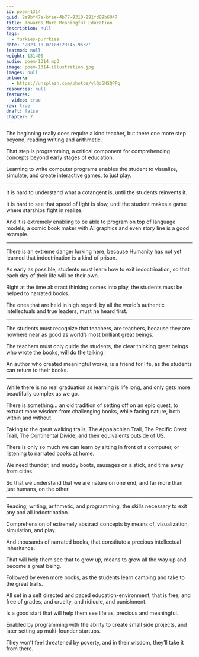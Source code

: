 ```yaml
---
id: poem-1314
guid: 2a9bf47a-bfaa-4b77-9310-291fd89b6047
title: Towards More Meaningful Education
description: null
tags:
  - furkies-purrkies
date: '2023-10-07T03:23:45.953Z'
lastmod: null
weight: 131400
audio: poem-1314.mp3
image: poem-1314-illustration.jpg
images: null
artwork:
  - https://unsplash.com/photos/ylQo5HSQPPg
resources: null
features:
  video: true
raw: true
draft: false
chapter: 7
---
```


The beginning really does require a kind teacher,
but there one more step beyond, reading writing and arithmetic.

That step is programming,
a critical component for comprehending concepts beyond early stages of education.

Learning to write computer programs enables the student
to visualize, simulate, and create interactive games, to just play.

---

It is hard to understand what a cotangent is,
until the students reinvents it.

It is hard to see that speed of light is slow,
until the student makes a game where starships fight in realize.

And it is extremely enabling to be able to program on top of language models,
a comic book maker with AI graphics and even story line is a good example.

---

There is an extreme danger lurking here,
because Humanity has not yet learned that indoctrination is a kind of prison.

As early as possible, students must learn how to exit indoctrination,
so that each day of their life will be their own.

Right at the time abstract thinking comes into play,
the students must be helped to narrated books.

The ones that are held in high regard,
by all the world’s authentic intellectuals and true leaders, must he heard first.

---

The students must recognize that teachers, are teachers,
because they are nowhere near as good as world’s most brilliant great beings.

The teachers must only guide the students,
the clear thinking great beings who wrote the books, will do the talking.

An author who created meaningful works,
is a friend for life, as the students can return to their books.

---

While there is no real graduation as learning is life long,
and only gets more beautifully complex as we go.

There is something... an old tradition of setting off on an epic quest,
to extract more wisdom from challenging books, while facing nature, both within and without.

Taking to the great walking trails, The Appalachian Trail, The Pacific Crest Trail,
The Continental Divide, and their equivalents outside of US.

There is only so much we can learn by sitting in front of a computer,
or listening to narrated books at home.

We need thunder, and muddy boots, sausages on a stick,
and time away from cities.

So that we understand that we are nature on one end,
and far more than just humans, on the other.

---

Reading, writing, arithmetic, and programming,
the skills necessary to exit any and all indoctrination.

Comprehension of extremely abstract concepts by means of,
visualization, simulation, and play.

And thousands of narrated books,
that constitute a precious intellectual inheritance.

That will help them see that to grow up,
means to grow all the way up and become a great being.

Followed by even more books,
as the students learn camping and take to the great trails.

All set in a self directed and paced education-environment,
that is free, and free of grades, and cruelty, and ridicule, and punishment.

Is a good start that will help them see life as,
precious and meaningful.

Enabled by programming with the ability to create small side projects,
and later setting up multi-founder startups.

They won’t feel threatened by poverty,
and in their wisdom, they’ll take it from there.
